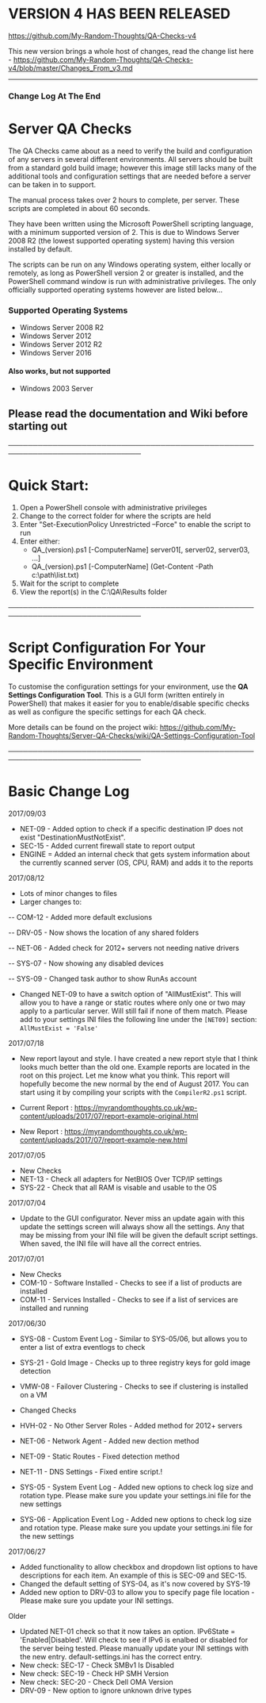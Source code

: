 # VERSION 4 HAS BEEN RELEASED
https://github.com/My-Random-Thoughts/QA-Checks-v4

This new version brings a whole host of changes, read the change list here - https://github.com/My-Random-Thoughts/QA-Checks-v4/blob/master/Changes_From_v3.md

---
### Change Log At The End
# Server QA Checks

The QA Checks came about as a need to verify the build and configuration of any servers in several different environments.
All servers should be built from a standard gold build image; however this image still lacks many of the additional tools and configuration settings that are needed before a server can be taken in to support.

The manual process takes over 2 hours to complete, per server.  These scripts are completed in about 60 seconds.

They have been written using the Microsoft PowerShell scripting language, with a minimum supported version of 2.  This is due to Windows Server 2008 R2 (the lowest supported operating system) having this version installed by default.

The scripts can be run on any Windows operating system, either locally or remotely, as long as PowerShell version 2 or greater is installed, and the PowerShell command window is run with administrative privileges.  The only officially supported operating systems however are listed below...

### Supported Operating Systems
- Windows Server 2008 R2
- Windows Server 2012
- Windows Server 2012 R2
- Windows Server 2016

#### Also works, but not supported
- Windows 2003 Server

## Please read the documentation and Wiki before starting out

─────────────────────────────────────────────────────────────────────────────

# Quick Start:
1. Open a PowerShell console with administrative privileges
2. Change to the correct folder for where the scripts are held
3. Enter "Set-ExecutionPolicy Unrestricted –Force" to enable the script to run
4. Enter either:    
   - QA_(version).ps1 [-ComputerName] server01[, server02, server03, ...]
   - QA_(version).ps1 [-ComputerName] (Get-Content -Path c:\path\list.txt)
5. Wait for the script to complete
6. View the report(s) in the C:\QA\Results folder

─────────────────────────────────────────────────────────────────────────────

# Script Configuration For Your Specific Environment
To customise the configuration settings for your environment, use the **QA Settings Configuration Tool**.  This is a GUI form (written entirely in PowerShell) that makes it easier for you to enable/disable specific checks as well as configure the specific settings for each QA check.

More details can be found on the project wiki: https://github.com/My-Random-Thoughts/Server-QA-Checks/wiki/QA-Settings-Configuration-Tool


─────────────────────────────────────────────────────────────────────────────

# Basic Change Log

2017/09/03
- NET-09 - Added option to check if a specific destination IP does not exist "DestinationMustNotExist".
- SEC-15 - Added current firewall state to report output
- ENGINE = Added an internal check that gets system information about the currently scanned server (OS, CPU, RAM) and adds it to the reports


2017/08/12
- Lots of minor changes to files
- Larger changes to:

-- COM-12 - Added more default exclusions

-- DRV-05 - Now shows the location of any shared folders

-- NET-06 - Added check for 2012+ servers not needing native drivers

-- SYS-07 - Now showing any disabled devices

-- SYS-09 - Changed task author to show RunAs account

- Changed NET-09 to have a switch option of "AllMustExist".  This will allow you to have a range or static routes where only one or two may apply to a particular server.  Will still fail if none of them match.  Please add to your settings INI files the following line under the `[NET09]` section: `AllMustExist = 'False'`

2017/07/18
- New report layout and style.  I have created a new report style that I think looks much better than the old one.  Example reports are located in the root on this project.  Let me know what you think.  This report will hopefully become the new normal by the end of August 2017.  You can start using it by compiling your scripts with the `CompilerR2.ps1` script.

- Current Report : https://myrandomthoughts.co.uk/wp-content/uploads/2017/07/report-example-original.html
- New Report :     https://myrandomthoughts.co.uk/wp-content/uploads/2017/07/report-example-new.html

2017/07/05
- New Checks
- NET-13 - Check all adapters for NetBIOS Over TCP/IP settings
- SYS-22 - Check that all RAM is visable and usable to the OS

2017/07/04
- Update to the GUI configurator.  Never miss an update again with this update the settings screen will always show all the settings.  Any that may be missing from your INI file will be given the default script settings.  When saved, the INI file will have all the correct entries.

2017/07/01
- New Checks
- COM-10 - Software Installed - Checks to see if a list of products are installed
- COM-11 - Services Installed - Checks to see if a list of services are installed and running
 
2017/06/30
- SYS-08 - Custom Event Log - Similar to SYS-05/06, but allows you to enter a list of extra eventlogs to check
- SYS-21 - Gold Image - Checks up to three registry keys for gold image detection
- VMW-08 - Failover Clustering - Checks to see if clustering is installed on a VM
    
- Changed Checks
- HVH-02 - No Other Server Roles - Added method for 2012+ servers
- NET-06 - Network Agent - Added new dection method
- NET-09 - Static Routes - Fixed detection method
- NET-11 - DNS Settings - Fixed entire script.!
- SYS-05 - System Event Log - Added new options to check log size and rotation type.  Please make sure you update your settings.ini file for the new settings
- SYS-06 - Application Event Log - Added new options to check log size and rotation type.  Please make sure you update your settings.ini file for the new settings

2017/06/27
- Added functionality to allow checkbox and dropdown list options to have descriptions for each item.  An example of this is SEC-09 and SEC-15.
- Changed the default setting of SYS-04, as it's now covered by SYS-19
- Added new option to DRV-03 to allow you to specify page file location - Please make sure you update your INI settings.

Older
- Updated NET-01 check so that it now takes an option.  IPv6State = 'Enabled|Disabled'.  Will check to see if IPv6 is enalbed or disabled for the server being tested.  Please manually update your INI settings with the new entry.  default-settings.ini has the correct entry.
- New check: SEC-17 - Check SMBv1 Is Disabled
- New check: SEC-19 - Check HP SMH Version
- New check: SEC-20 - Check Dell OMA Version
- DRV-09 - New option to ignore unknown drive types


